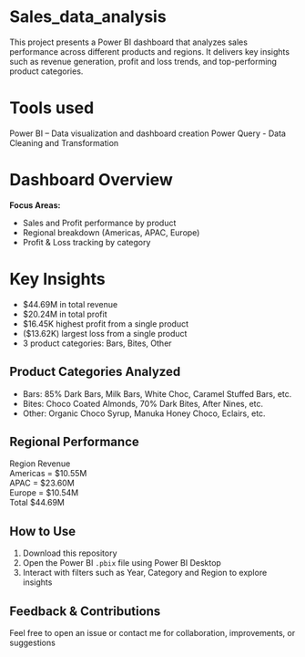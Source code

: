 # Sales_data_analysis
This project presents a Power BI dashboard that analyzes sales performance across different products and regions. It delivers key insights such as revenue generation, profit and loss trends, and top-performing product categories.

# Tools used
Power BI – Data visualization and dashboard creation
Power Query - Data Cleaning and Transformation

# Dashboard Overview
**Focus Areas:**
  - Sales and Profit performance by product
  - Regional breakdown (Americas, APAC, Europe)
  - Profit & Loss tracking by category

  # Key Insights
- $44.69M in total revenue
- $20.24M in total profit
- $16.45K highest profit from a single product
- ($13.62K) largest loss from a single product
- 3 product categories: Bars, Bites, Other

 ## Product Categories Analyzed
- Bars: 85% Dark Bars, Milk Bars, White Choc, Caramel Stuffed Bars, etc.
- Bites: Choco Coated Almonds, 70% Dark Bites, After Nines, etc.
- Other: Organic Choco Syrup, Manuka Honey Choco, Eclairs, etc.

## Regional Performance
 Region     Revenue         
 Americas = $10.55M         
 APAC   =    $23.60M         
 Europe   =  $10.54M         
 Total     $44.69M    

## How to Use
1. Download this repository
2. Open the Power BI `.pbix` file using Power BI Desktop
3. Interact with filters such as Year, Category and Region to explore insights
  
## Feedback & Contributions
Feel free to open an issue or contact me for collaboration, improvements, or suggestions




